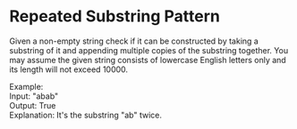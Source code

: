 # Repeated Substring Pattern
Given a non-empty string check if it can be constructed by taking a substring of it and appending multiple copies of the substring together. You may assume the given string consists of lowercase English letters only and its length will not exceed 10000.

Example:\
Input: "abab"\
Output: True\
Explanation: It's the substring "ab" twice.
